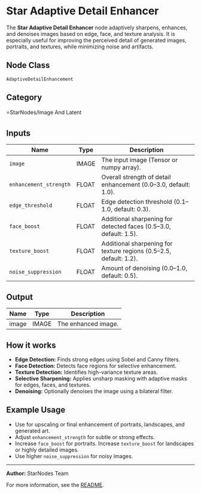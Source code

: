 # Star Adaptive Detail Enhancer

The **Star Adaptive Detail Enhancer** node adaptively sharpens, enhances, and denoises images based on edge, face, and texture analysis. It is especially useful for improving the perceived detail of generated images, portraits, and textures, while minimizing noise and artifacts.

## Node Class
`AdaptiveDetailEnhancement`

## Category
⭐StarNodes/Image And Latent

## Inputs
| Name                | Type    | Description                                                                 |
|---------------------|---------|-----------------------------------------------------------------------------|
| `image`             | IMAGE   | The input image (Tensor or numpy array).                                    |
| `enhancement_strength` | FLOAT | Overall strength of detail enhancement (0.0–3.0, default: 1.0).             |
| `edge_threshold`    | FLOAT   | Edge detection threshold (0.1–1.0, default: 0.3).                           |
| `face_boost`        | FLOAT   | Additional sharpening for detected faces (0.5–3.0, default: 1.5).           |
| `texture_boost`     | FLOAT   | Additional sharpening for texture regions (0.5–2.5, default: 1.2).          |
| `noise_suppression` | FLOAT   | Amount of denoising (0.0–1.0, default: 0.5).                                |

## Output
| Name    | Type  | Description            |
|---------|-------|------------------------|
| image   | IMAGE | The enhanced image.    |

## How it works
- **Edge Detection:** Finds strong edges using Sobel and Canny filters.
- **Face Detection:** Detects face regions for selective enhancement.
- **Texture Detection:** Identifies high-variance texture areas.
- **Selective Sharpening:** Applies unsharp masking with adaptive masks for edges, faces, and textures.
- **Denoising:** Optionally denoises the image using a bilateral filter.

## Example Usage
- Use for upscaling or final enhancement of portraits, landscapes, and generated art.
- Adjust `enhancement_strength` for subtle or strong effects.
- Increase `face_boost` for portraits. Increase `texture_boost` for landscapes or highly detailed images.
- Use higher `noise_suppression` for noisy images.

---

**Author:** StarNodes Team

For more information, see the [README](../../README.md).
